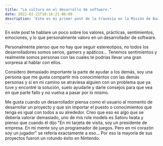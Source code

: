 ```yaml
---
title: "La cultura en el desarrollo de software."
date: 2022-02-21T18:16:21-06:00
description: 'Este es mi primer post de la travesía en la Misión de Backend con Node JS de Launch X.'
---
```


En este post te hablare un poco sobre los valores, prácticas, sentimientos, emociones, y lo que personalmente valoro en un desarrolladxr de software.

Personalmente pienso que no hay que seguir estereotipos, no todos los desarrolladores somos serios, gamers y apáticos... Tenemos sentimientos y realmente somos personas con las cuales te podrías llevar una gran sorpresa al hablar con ellos.

Considero demasiado importante la parte de ayudar a los demás, soy una persona que me gusta compartir mis conocimientos con las demás personas y si en mi camino se atraviesa alguien con un problema que ya tuve y encontré la solución, suelo ayudarle y darle consejos para que vea en que parte fallo y no vuelva a pasar por lo mismo.

Me gusta cuando un desarrollador piensa como el usuario al momento de desarrollar un proyecto y que sin importar el puesto o conocimientos que tenga es igual con todos a su alrededor. Creo que eso es algo que se debería valorar demasiado, uno de mis role models es Satoru Iwata y pienso que cuando él dijo "En mi tarjeta de visita, soy un presidente de empresa. En mi mente soy un programador de juegos. Pero en mi corazón soy un jugador" se refería exactamente a eso... Por eso la mayoría de sus proyectos fueron un rotundo éxito en Nintendo.
